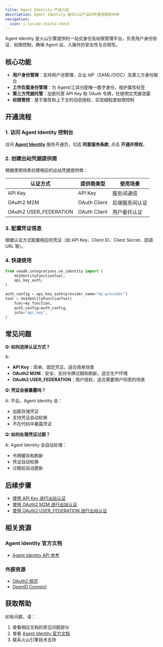 ```yaml
---
title: Agent Identity 产品介绍
description: Agent Identity 身份认证产品的开通流程和作用
navigation:
  icon: i-lucide-shield-check
---
```


Agent Identity 是火山引擎提供的一站式身份及权限管理平台，负责用户身份验证、权限控制，确保 Agent 出、入操作的安全性与合规性。

## 核心功能

- **用户身份管理**：支持用户池管理、企业 IdP（SAML/OIDC）及第三方身份联合
- **工作负载身份管理**：为 Agent/工具分配唯一数字身份，维护属性标签
- **第三方凭据托管**：加密托管 API Key 和 OAuth 令牌，杜绝明文凭据泄露
- **权限管控**：基于属性和上下文的动态授权，实现细粒度权限控制

## 开通流程

### 1. 访问 Agent Identity 控制台

访问 **[Agent Identity](https://console.volcengine.com/identity)** 服务开通页，勾选 **同意服务条款**, 点击 **开通并授权**。

### 2. 创建出站凭据提供商

根据使用场景创建相应的出站凭据提供商：

| 认证方式 | 提供商类型 | 使用场景 |
|---------|----------|--------|
| API Key | API Key | 服务间通信 |
| OAuth2 M2M | OAuth Client | 后端服务间认证 |
| OAuth2 USER_FEDERATION | OAuth Client | 用户委托认证 |

### 3. 配置凭证信息

根据认证方式配置相应的凭证（如 API Key、Client ID、Client Secret、回调 URL 等）。

### 4. 快速使用

```python
from veadk.integrations.ve_identity import (
    VeIdentityFunctionTool,
    api_key_auth,
)

auth_config = api_key_auth(provider_name="my-provider")
tool = VeIdentityFunctionTool(
    func=my_function,
    auth_config=auth_config,
    into="api_key",
)
```

## 常见问题

**Q: 如何选择认证方式？**

A:
- **API Key**：简单、固定凭证，适合简单场景
- **OAuth2 M2M**：安全、支持令牌过期和刷新，适合生产环境
- **OAuth2 USER_FEDERATION**：用户授权，适合需要用户同意的场景

**Q: 凭证会被暴露吗？**

A: 不会。Agent Identity 会：
- 加密存储凭证
- 支持凭证自动轮换
- 不在代码中暴露凭证

**Q: 如何处理凭证过期？**

A: Agent Identity 会自动处理：
- 令牌缓存和刷新
- 凭证自动轮换
- 过期前自动更新

## 后续步骤

- [使用 API Key 进行出站认证](./2.api-key-outbound.md)
- [使用 OAuth2 M2M 进行出站认证](./3.oauth2-m2m-outbound.md)
- [使用 OAuth2 USER_FEDERATION 进行出站认证](./4.oauth2-user-federation-outbound.md)

## 相关资源

### Agent Identity 官方文档
- [Agent Identity API 参考](https://www.volcengine.com/docs/6758/1261038)

### 外部资源
- [OAuth2 规范](https://tools.ietf.org/html/rfc6749)
- [OpenID Connect](https://openid.net/connect/)

## 获取帮助

如有问题，请：
1. 查看相应文档的常见问题部分
2. 查看 [Agent Identity 官方文档](https://www.volcengine.com/docs/6758/1261038)
3. 联系火山引擎技术支持